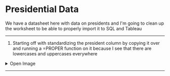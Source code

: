 # Presidential Data
We have a datasheet here with data on presidents and I'm going to clean up the worksheet to be able to properly import it to SQL and Tableau


***

1. Starting off with standardizing the president column by copying it over and running a =PROPER function on it because I see that there are lowercases and uppercases everywhere

<details>
  <summary>
    Open Image
  </summary>

![proper](https://github.com/vtn160230/COVID-19/assets/122754787/aade8f7e-70d8-4ce3-b4f6-aafc3afc5f2b)

</details>

***

